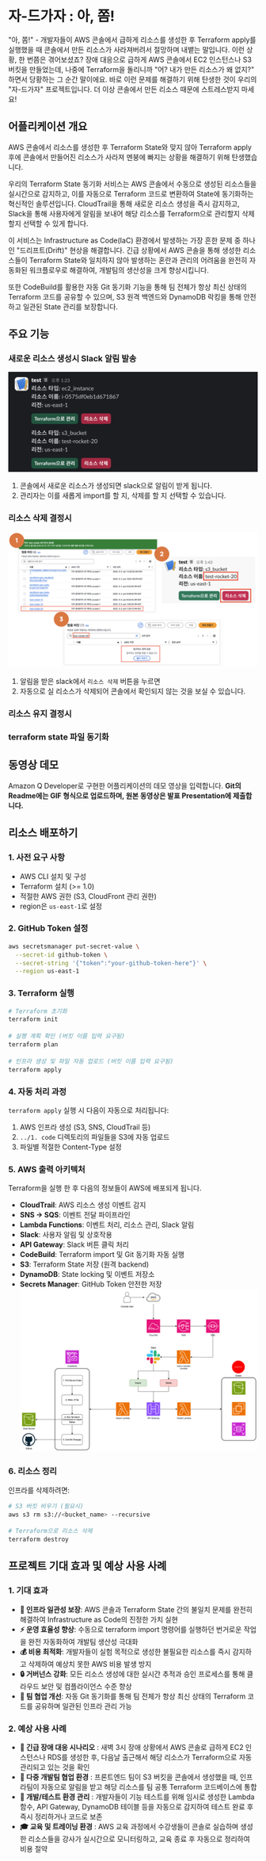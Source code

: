 # 자-드가자 : 아, 쫌!

"아, 쫌!" - 개발자들이 AWS 콘솔에서 급하게 리소스를 생성한 후 Terraform apply를 실행했을 때 콘솔에서 만든 리소스가 사라져버려서 절망하며 내뱉는 말입니다.
이런 상황, 한 번쯤은 겪어보셨죠? 장애 대응으로 급하게 AWS 콘솔에서 EC2 인스턴스나 S3 버킷을 만들었는데, 나중에 Terraform을 돌리니까 "어? 내가 만든 리소스가 왜 없지?" 하면서 당황하는 그 순간 말이에요.
바로 이런 문제를 해결하기 위해 탄생한 것이 우리의 "자-드가자" 프로젝트입니다. 더 이상 콘솔에서 만든 리소스 때문에 스트레스받지 마세요!

## 어플리케이션 개요

AWS 콘솔에서 리소스를 생성한 후 Terraform State와 맞지 않아 Terraform apply후에 콘솔에서 만들어진 리소스가 사라져 멘붕에 빠지는 상황을 해결하기 위해 탄생했습니다.

우리의 Terraform State 동기화 서비스는 AWS 콘솔에서 수동으로 생성된 리소스들을 실시간으로 감지하고, 이를 자동으로 Terraform 코드로 변환하여 State에 동기화하는 혁신적인 솔루션입니다. CloudTrail을 통해 새로운 리소스 생성을 즉시 감지하고, Slack을 통해 사용자에게 알림을 보내어 해당 리소스를 Terraform으로 관리할지 삭제할지 선택할 수 있게 합니다.

이 서비스는 Infrastructure as Code(IaC) 환경에서 발생하는 가장 흔한 문제 중 하나인 "드리프트(Drift)" 현상을 해결합니다. 긴급 상황에서 AWS 콘솔을 통해 생성한 리소스들이 Terraform State와 일치하지 않아 발생하는 혼란과 관리의 어려움을 완전히 자동화된 워크플로우로 해결하여, 개발팀의 생산성을 크게 향상시킵니다.

또한 CodeBuild를 활용한 자동 Git 동기화 기능을 통해 팀 전체가 항상 최신 상태의 Terraform 코드를 공유할 수 있으며, S3 원격 백엔드와 DynamoDB 락킹을 통해 안전하고 일관된 State 관리를 보장합니다.

## 주요 기능

### 새로운 리소스 생성시 Slack 알림 발송
![image](./pictures/slack-alarm.png)
1. 콘솔에서 새로운 리소스가 생성되면 slack으로 알림이 받게 됩니다.
2. 관리자는 이를 새롭게 import를 할 지, 삭제를 할 지 선택할 수 있습니다.

### 리소스 삭제 결정시
![image](./pictures/slack-delete.png)
1. 알림을 받은 slack에서 `리소스 삭제` 버튼을 누르면
2. 자동으로 실 리소스가 삭제되어 콘솔에서 확인되지 않는 것을 보실 수 있습니다.

### 리소스 유지 결정시

### terraform state 파일 동기화

## 동영상 데모

Amazon Q Developer로 구현한 어플리케이션의 데모 영상을 입력합니다.
**Git의 Readme에는 GIF 형식으로 업로드하며, 원본 동영상은 발표 Presentation에 제출합니다.**

## 리소스 배포하기

### 1. 사전 요구 사항
- AWS CLI 설치 및 구성
- Terraform 설치 (>= 1.0)
- 적절한 AWS 권한 (S3, CloudFront 관리 권한)
- region은 `us-east-1`로 설정

### 2. GitHub Token 설정

```bash
aws secretsmanager put-secret-value \
  --secret-id github-token \
  --secret-string '{"token":"your-github-token-here"}' \
  --region us-east-1
```

### 3. Terraform 실행

```bash
# Terraform 초기화
terraform init

# 실행 계획 확인 (버킷 이름 입력 요구됨)
terraform plan

# 인프라 생성 및 파일 자동 업로드 (버킷 이름 입력 요구됨)
terraform apply
```

### 4. 자동 처리 과정

`terraform apply` 실행 시 다음이 자동으로 처리됩니다:
1. AWS 인프라 생성 (S3, SNS, CloudTrail 등)
2. `../1. code` 디렉토리의 파일들을 S3에 자동 업로드
3. 파일별 적절한 Content-Type 설정

### 5. AWS 출력 아키텍처

Terraform을 실행 한 후 다음의 정보들이 AWS에 배포되게 됩니다.
- **CloudTrail**: AWS 리소스 생성 이벤트 감지
- **SNS → SQS**: 이벤트 전달 파이프라인
- **Lambda Functions**: 이벤트 처리, 리소스 관리, Slack 알림
- **Slack**: 사용자 알림 및 상호작용
- **API Gateway**: Slack 버튼 클릭 처리
- **CodeBuild**: Terraform import 및 Git 동기화 자동 실행
- **S3**: Terraform State 저장 (원격 backend)
- **DynamoDB**: State locking 및 이벤트 저장소
- **Secrets Manager**: GitHub Token 안전한 저장
![architecture](./pictures/hackathon-diagram.png)


### 6. 리소스 정리

인프라를 삭제하려면:

```bash
# S3 버킷 비우기 (필요시)
aws s3 rm s3://<bucket_name> --recursive

# Terraform으로 리소스 삭제
terraform destroy
```

## 프로젝트 기대 효과 및 예상 사용 사례

### 1. 기대 효과
- **🎯 인프라 일관성 보장**: AWS 콘솔과 Terraform State 간의 불일치 문제를 완전히 해결하여 Infrastructure as Code의 진정한 가치 실현
- **⚡ 운영 효율성 향상**: 수동으로 terraform import 명령어를 실행하던 번거로운 작업을 완전 자동화하여 개발팀 생산성 극대화
- **💰 비용 최적화**: 개발자들이 실험 목적으로 생성한 불필요한 리소스를 즉시 감지하고 삭제하여 예상치 못한 AWS 비용 발생 방지
- **🔒 거버넌스 강화**: 모든 리소스 생성에 대한 실시간 추적과 승인 프로세스를 통해 클라우드 보안 및 컴플라이언스 수준 향상
- **🤝 팀 협업 개선**: 자동 Git 동기화를 통해 팀 전체가 항상 최신 상태의 Terraform 코드를 공유하며 일관된 인프라 관리 가능

### 2. 예상 사용 사례
- **🚨 긴급 장애 대응 시나리오** : 새벽 3시 장애 상황에서 AWS 콘솔로 급하게 EC2 인스턴스나 RDS를 생성한 후, 다음날 출근해서 해당 리소스가 Terraform으로 자동 관리되고 있는 것을 확인
- **👥 다중 개발팀 협업 환경** : 프론트엔드 팀이 S3 버킷을 콘솔에서 생성했을 때, 인프라팀이 자동으로 알림을 받고 해당 리소스를 팀 공통 Terraform 코드베이스에 통합
- **🔧 개발/테스트 환경 관리** : 개발자들이 기능 테스트를 위해 임시로 생성한 Lambda 함수, API Gateway, DynamoDB 테이블 등을 자동으로 감지하여 테스트 완료 후 즉시 정리하거나 코드로 보존
- **🎓 교육 및 트레이닝 환경** : AWS 교육 과정에서 수강생들이 콘솔로 실습하며 생성한 리소스들을 강사가 실시간으로 모니터링하고, 교육 종료 후 자동으로 정리하여 비용 절약
